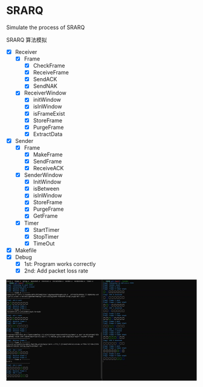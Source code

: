 # SRARQ
Simulate the process of SRARQ

SRARQ 算法模拟

- [x] Receiver
    - [x] Frame
        - [x] CheckFrame
        - [x] ReceiveFrame
        - [x] SendACK
        - [x] SendNAK
    - [x] ReceiverWindow
        - [x] initWindow
        - [x] isInWindow
        - [x] isFrameExist
        - [x] StoreFrame
        - [x] PurgeFrame
        - [x] ExtractData
- [x] Sender
    - [x] Frame
        - [x] MakeFrame
        - [x] SendFrame
        - [x] ReceiveACK
    - [x] SenderWindow
        - [x] InitWindow
        - [x] isBetween
        - [x] isInWindow
        - [x] StoreFrame
        - [x] PurgeFrame
        - [x] GetFrame
    - [x] Timer
        - [x] StartTimer
        - [x] StopTimer
        - [x] TimeOut
- [x] Makefile
- [x] Debug
    - [x] 1st: Program works correctly
    - [x] 2nd: Add packet loss rate

![](pic/example.png)
